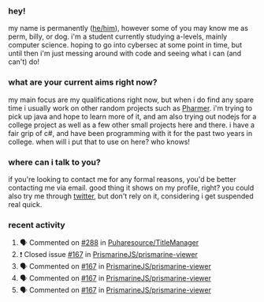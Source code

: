 ### hey!
my name is permanently ([he/him](https://pronoun.is/he)), however some of you may know me as perm, billy, or dog. i'm a student currently studying a-levels, mainly computer science. hoping to go into cybersec at some point in time, but until then i'm just messing around with code and seeing what i can (and can't) do!

### what are your current aims right now?
my main focus are my qualifications right now, but when i do find any spare time i usually work on other random projects such as [Pharmer](https://github.com/Permanently/Pharmer). i'm trying to pick up java and hope to learn more of it, and am also trying out nodejs for a college project as well as a few other small projects here and there. i have a fair grip of c#, and have been programming with it for the past two years in college. when will i put that to use on here? who knows!

### where can i talk to you?
if you're looking to contact me for any formal reasons, you'd be better contacting me via email. good thing it shows on my profile, right? you could also try me through [twitter](https://twitter.com/femboyperm), but don't rely on it, considering i get suspended real quick.

### recent activity
<!--START_SECTION:activity-->
1. 🗣 Commented on [#288](https://github.com/Puharesource/TitleManager/issues/288) in [Puharesource/TitleManager](https://github.com/Puharesource/TitleManager)
2. ❗️ Closed issue [#167](https://github.com/PrismarineJS/prismarine-viewer/issues/167) in [PrismarineJS/prismarine-viewer](https://github.com/PrismarineJS/prismarine-viewer)
3. 🗣 Commented on [#167](https://github.com/PrismarineJS/prismarine-viewer/issues/167) in [PrismarineJS/prismarine-viewer](https://github.com/PrismarineJS/prismarine-viewer)
4. 🗣 Commented on [#167](https://github.com/PrismarineJS/prismarine-viewer/issues/167) in [PrismarineJS/prismarine-viewer](https://github.com/PrismarineJS/prismarine-viewer)
5. 🗣 Commented on [#167](https://github.com/PrismarineJS/prismarine-viewer/issues/167) in [PrismarineJS/prismarine-viewer](https://github.com/PrismarineJS/prismarine-viewer)
<!--END_SECTION:activity-->
